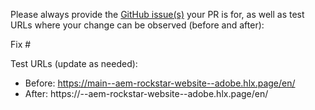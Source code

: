 Please always provide the [GitHub issue(s)](../issues) your PR is for, as well as test URLs where your change can be observed (before and after):

Fix #<gh-issue-id>

Test URLs (update as needed):
- Before: https://main--aem-rockstar-website--adobe.hlx.page/en/
- After: https://<branch>--aem-rockstar-website--adobe.hlx.page/en/
